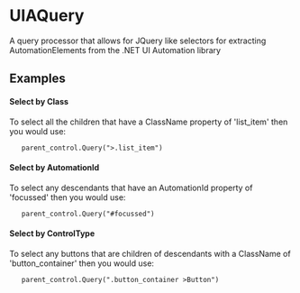 UIAQuery
========

A query processor that allows for JQuery like selectors for extracting AutomationElements from the .NET UI Automation library

Examples
--------

#### Select by Class #####
 To select all the children that have a ClassName property of 'list_item' then you would use: 
       
       parent_control.Query(">.list_item")

#### Select by AutomationId #####
 To select any descendants that have an AutomationId property of 'focussed' then you would use: 
       
       parent_control.Query("#focussed")

#### Select by ControlType ####
 To select any buttons that are children of descendants with a ClassName of 'button_container' then you would use: 
       
       parent_control.Query(".button_container >Button")